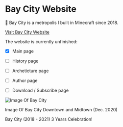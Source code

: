 # Bay City Website

:city_sunset: Bay City is a metropolis I built in Minecraft since 2018.

[Visit Bay City Website](https://bay-city.vercel.app/index.html)

The website is currently unfinished:

- [X] Main page
- [ ] History page
- [ ] Archeticture page
- [ ] Author page
- [ ] Download / Subscribe page


![Image Of Bay City](https://github.com/JerryZhang0920/Bay-City-Website/blob/main/images/IMG_2939.PNG)

Image Of Bay City Downtown and Midtown (Dec. 2020)

Bay City (2018 - 2021) 3 Years Celebration!

